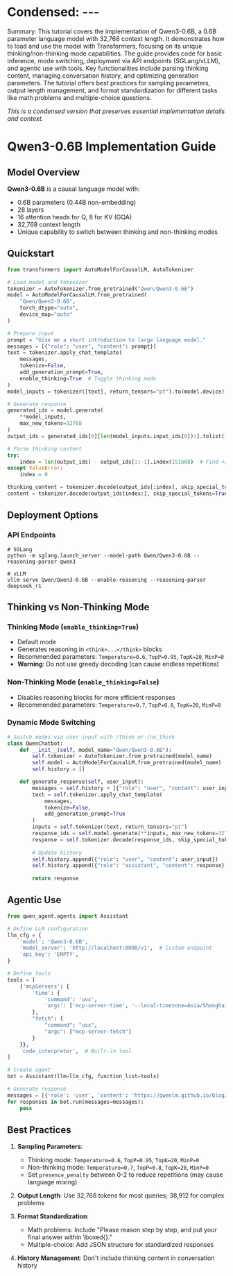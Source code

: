 # Condensed: ---

Summary: This tutorial covers the implementation of Qwen3-0.6B, a 0.6B parameter language model with 32,768 context length. It demonstrates how to load and use the model with Transformers, focusing on its unique thinking/non-thinking mode capabilities. The guide provides code for basic inference, mode switching, deployment via API endpoints (SGLang/vLLM), and agentic use with tools. Key functionalities include parsing thinking content, managing conversation history, and optimizing generation parameters. The tutorial offers best practices for sampling parameters, output length management, and format standardization for different tasks like math problems and multiple-choice questions.

*This is a condensed version that preserves essential implementation details and context.*

# Qwen3-0.6B Implementation Guide

## Model Overview

**Qwen3-0.6B** is a causal language model with:
- 0.6B parameters (0.44B non-embedding)
- 28 layers
- 16 attention heads for Q, 8 for KV (GQA)
- 32,768 context length
- Unique capability to switch between thinking and non-thinking modes

## Quickstart

```python
from transformers import AutoModelForCausalLM, AutoTokenizer

# Load model and tokenizer
tokenizer = AutoTokenizer.from_pretrained("Qwen/Qwen3-0.6B")
model = AutoModelForCausalLM.from_pretrained(
    "Qwen/Qwen3-0.6B",
    torch_dtype="auto",
    device_map="auto"
)

# Prepare input
prompt = "Give me a short introduction to large language model."
messages = [{"role": "user", "content": prompt}]
text = tokenizer.apply_chat_template(
    messages,
    tokenize=False,
    add_generation_prompt=True,
    enable_thinking=True  # Toggle thinking mode
)
model_inputs = tokenizer([text], return_tensors="pt").to(model.device)

# Generate response
generated_ids = model.generate(
    **model_inputs,
    max_new_tokens=32768
)
output_ids = generated_ids[0][len(model_inputs.input_ids[0]):].tolist() 

# Parse thinking content
try:
    index = len(output_ids) - output_ids[::-1].index(151668)  # Find </think> token
except ValueError:
    index = 0

thinking_content = tokenizer.decode(output_ids[:index], skip_special_tokens=True).strip("\n")
content = tokenizer.decode(output_ids[index:], skip_special_tokens=True).strip("\n")
```

## Deployment Options

### API Endpoints
```shell
# SGLang
python -m sglang.launch_server --model-path Qwen/Qwen3-0.6B --reasoning-parser qwen3

# vLLM
vllm serve Qwen/Qwen3-0.6B --enable-reasoning --reasoning-parser deepseek_r1
```

## Thinking vs Non-Thinking Mode

### Thinking Mode (`enable_thinking=True`)
- Default mode
- Generates reasoning in `<think>...</think>` blocks
- Recommended parameters: `Temperature=0.6`, `TopP=0.95`, `TopK=20`, `MinP=0`
- **Warning**: Do not use greedy decoding (can cause endless repetitions)

### Non-Thinking Mode (`enable_thinking=False`)
- Disables reasoning blocks for more efficient responses
- Recommended parameters: `Temperature=0.7`, `TopP=0.8`, `TopK=20`, `MinP=0`

### Dynamic Mode Switching

```python
# Switch modes via user input with /think or /no_think
class QwenChatbot:
    def __init__(self, model_name="Qwen/Qwen3-0.6B"):
        self.tokenizer = AutoTokenizer.from_pretrained(model_name)
        self.model = AutoModelForCausalLM.from_pretrained(model_name)
        self.history = []

    def generate_response(self, user_input):
        messages = self.history + [{"role": "user", "content": user_input}]
        text = self.tokenizer.apply_chat_template(
            messages,
            tokenize=False,
            add_generation_prompt=True
        )
        inputs = self.tokenizer(text, return_tensors="pt")
        response_ids = self.model.generate(**inputs, max_new_tokens=32768)[0][len(inputs.input_ids[0]):].tolist()
        response = self.tokenizer.decode(response_ids, skip_special_tokens=True)
        
        # Update history
        self.history.append({"role": "user", "content": user_input})
        self.history.append({"role": "assistant", "content": response})
        
        return response
```

## Agentic Use

```python
from qwen_agent.agents import Assistant

# Define LLM configuration
llm_cfg = {
    'model': 'Qwen3-0.6B',
    'model_server': 'http://localhost:8000/v1',  # Custom endpoint
    'api_key': 'EMPTY',
}

# Define tools
tools = [
    {'mcpServers': {
        'time': {
            'command': 'uvx',
            'args': ['mcp-server-time', '--local-timezone=Asia/Shanghai']
        },
        "fetch": {
            "command": "uvx",
            "args": ["mcp-server-fetch"]
        }
    }},
    'code_interpreter',  # Built-in tool
]

# Create agent
bot = Assistant(llm=llm_cfg, function_list=tools)

# Generate response
messages = [{'role': 'user', 'content': 'https://qwenlm.github.io/blog/ Introduce the latest developments of Qwen'}]
for responses in bot.run(messages=messages):
    pass
```

## Best Practices

1. **Sampling Parameters**:
   - Thinking mode: `Temperature=0.6`, `TopP=0.95`, `TopK=20`, `MinP=0`
   - Non-thinking mode: `Temperature=0.7`, `TopP=0.8`, `TopK=20`, `MinP=0`
   - Set `presence_penalty` between 0-2 to reduce repetitions (may cause language mixing)

2. **Output Length**: Use 32,768 tokens for most queries; 38,912 for complex problems

3. **Format Standardization**:
   - Math problems: Include "Please reason step by step, and put your final answer within \boxed{}."
   - Multiple-choice: Add JSON structure for standardized responses

4. **History Management**: Don't include thinking content in conversation history